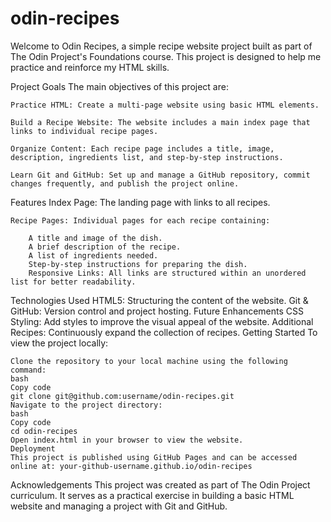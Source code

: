 # odin-recipes
Welcome to Odin Recipes, a simple recipe website project built as part of The Odin Project's Foundations course. This project is designed to help me practice and reinforce my HTML skills.

Project Goals
    The main objectives of this project are:

    Practice HTML: Create a multi-page website using basic HTML elements.

    Build a Recipe Website: The website includes a main index page that links to individual recipe pages.

    Organize Content: Each recipe page includes a title, image, description, ingredients list, and step-by-step instructions.

    Learn Git and GitHub: Set up and manage a GitHub repository, commit changes frequently, and publish the project online.

Features
    Index Page: The landing page with links to all recipes.

    Recipe Pages: Individual pages for each recipe containing:

        A title and image of the dish.
        A brief description of the recipe.
        A list of ingredients needed.
        Step-by-step instructions for preparing the dish.
        Responsive Links: All links are structured within an unordered list for better readability.

Technologies Used
    HTML5: Structuring the content of the website.
    Git & GitHub: Version control and project hosting.
    Future Enhancements
    CSS Styling: Add styles to improve the visual appeal of the website.
Additional Recipes: Continuously expand the collection of recipes.
Getting Started
    To view the project locally:

    Clone the repository to your local machine using the following command:
    bash
    Copy code
    git clone git@github.com:username/odin-recipes.git
    Navigate to the project directory:
    bash
    Copy code
    cd odin-recipes
    Open index.html in your browser to view the website.
    Deployment
    This project is published using GitHub Pages and can be accessed online at: your-github-username.github.io/odin-recipes

Acknowledgements
    This project was created as part of The Odin Project curriculum. It serves as a practical exercise in building a basic HTML website and managing a project with Git and GitHub.

